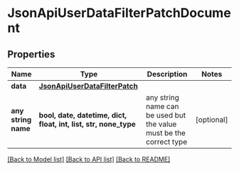# JsonApiUserDataFilterPatchDocument


## Properties
Name | Type | Description | Notes
------------ | ------------- | ------------- | -------------
**data** | [**JsonApiUserDataFilterPatch**](JsonApiUserDataFilterPatch.md) |  | 
**any string name** | **bool, date, datetime, dict, float, int, list, str, none_type** | any string name can be used but the value must be the correct type | [optional]

[[Back to Model list]](../README.md#documentation-for-models) [[Back to API list]](../README.md#documentation-for-api-endpoints) [[Back to README]](../README.md)


